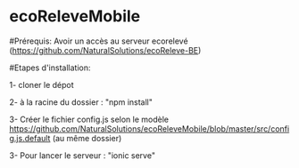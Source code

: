 # ecoReleveMobile

#Prérequis:
Avoir un accès au serveur ecorelevé (https://github.com/NaturalSolutions/ecoReleve-BE)


#Etapes d'installation:

1- cloner le dépot

2- à la racine du dossier : "npm install"

3- Créer le fichier config.js selon le modèle https://github.com/NaturalSolutions/ecoReleveMobile/blob/master/src/config.js.default (au même dossier)

3- Pour lancer le serveur : "ionic serve"


